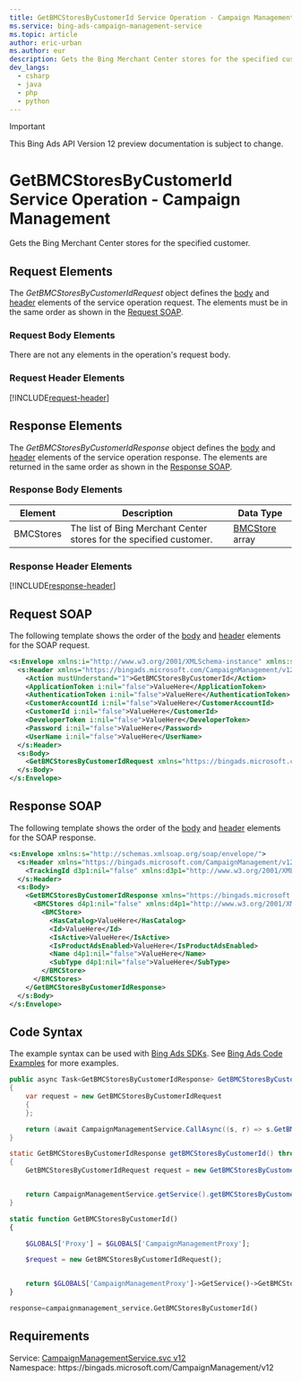 ```yaml
---
title: GetBMCStoresByCustomerId Service Operation - Campaign Management
ms.service: bing-ads-campaign-management-service
ms.topic: article
author: eric-urban
ms.author: eur
description: Gets the Bing Merchant Center stores for the specified customer.
dev_langs: 
  - csharp
  - java
  - php
  - python
---
```

> [!IMPORTANT]
> This Bing Ads API Version 12 preview documentation is subject to change.

# GetBMCStoresByCustomerId Service Operation - Campaign Management
Gets the Bing Merchant Center stores for the specified customer.

## <a name="request"></a>Request Elements
The *GetBMCStoresByCustomerIdRequest* object defines the [body](#request-body) and [header](#request-header) elements of the service operation request. The elements must be in the same order as shown in the [Request SOAP](#request-soap). 

### <a name="request-body"></a>Request Body Elements
There are not any elements in the operation's request body.

### <a name="request-header"></a>Request Header Elements
[!INCLUDE[request-header](./includes/request-header.md)]

## <a name="response"></a>Response Elements
The *GetBMCStoresByCustomerIdResponse* object defines the [body](#response-body) and [header](#response-header) elements of the service operation response. The elements are returned in the same order as shown in the [Response SOAP](#response-soap).

### <a name="response-body"></a>Response Body Elements

|Element|Description|Data Type|
|-----------|---------------|-------------|
|<a name="bmcstores"></a>BMCStores|The list of Bing Merchant Center stores for the specified customer.|[BMCStore](bmcstore.md) array|

### <a name="response-header"></a>Response Header Elements
[!INCLUDE[response-header](./includes/response-header.md)]

## <a name="request-soap"></a>Request SOAP
The following template shows the order of the [body](#request-body) and [header](#request-header) elements for the SOAP request.

```xml
<s:Envelope xmlns:i="http://www.w3.org/2001/XMLSchema-instance" xmlns:s="http://schemas.xmlsoap.org/soap/envelope/">
  <s:Header xmlns="https://bingads.microsoft.com/CampaignManagement/v12">
    <Action mustUnderstand="1">GetBMCStoresByCustomerId</Action>
    <ApplicationToken i:nil="false">ValueHere</ApplicationToken>
    <AuthenticationToken i:nil="false">ValueHere</AuthenticationToken>
    <CustomerAccountId i:nil="false">ValueHere</CustomerAccountId>
    <CustomerId i:nil="false">ValueHere</CustomerId>
    <DeveloperToken i:nil="false">ValueHere</DeveloperToken>
    <Password i:nil="false">ValueHere</Password>
    <UserName i:nil="false">ValueHere</UserName>
  </s:Header>
  <s:Body>
    <GetBMCStoresByCustomerIdRequest xmlns="https://bingads.microsoft.com/CampaignManagement/v12" />
  </s:Body>
</s:Envelope>
```

## <a name="response-soap"></a>Response SOAP
The following template shows the order of the [body](#response-body) and [header](#response-header) elements for the SOAP response.

```xml
<s:Envelope xmlns:s="http://schemas.xmlsoap.org/soap/envelope/">
  <s:Header xmlns="https://bingads.microsoft.com/CampaignManagement/v12">
    <TrackingId d3p1:nil="false" xmlns:d3p1="http://www.w3.org/2001/XMLSchema-instance">ValueHere</TrackingId>
  </s:Header>
  <s:Body>
    <GetBMCStoresByCustomerIdResponse xmlns="https://bingads.microsoft.com/CampaignManagement/v12">
      <BMCStores d4p1:nil="false" xmlns:d4p1="http://www.w3.org/2001/XMLSchema-instance">
        <BMCStore>
          <HasCatalog>ValueHere</HasCatalog>
          <Id>ValueHere</Id>
          <IsActive>ValueHere</IsActive>
          <IsProductAdsEnabled>ValueHere</IsProductAdsEnabled>
          <Name d4p1:nil="false">ValueHere</Name>
          <SubType d4p1:nil="false">ValueHere</SubType>
        </BMCStore>
      </BMCStores>
    </GetBMCStoresByCustomerIdResponse>
  </s:Body>
</s:Envelope>
```

## <a name="example"></a>Code Syntax
The example syntax can be used with [Bing Ads SDKs](../guides/client-libraries.md). See [Bing Ads Code Examples](../guides/code-examples.md) for more examples.
```csharp
public async Task<GetBMCStoresByCustomerIdResponse> GetBMCStoresByCustomerIdAsync()
{
	var request = new GetBMCStoresByCustomerIdRequest
	{
	};

	return (await CampaignManagementService.CallAsync((s, r) => s.GetBMCStoresByCustomerIdAsync(r), request));
}
```
```java
static GetBMCStoresByCustomerIdResponse getBMCStoresByCustomerId() throws RemoteException, Exception
{
	GetBMCStoresByCustomerIdRequest request = new GetBMCStoresByCustomerIdRequest();


	return CampaignManagementService.getService().getBMCStoresByCustomerId(request);
}
```
```php
static function GetBMCStoresByCustomerId()
{

	$GLOBALS['Proxy'] = $GLOBALS['CampaignManagementProxy'];

	$request = new GetBMCStoresByCustomerIdRequest();


	return $GLOBALS['CampaignManagementProxy']->GetService()->GetBMCStoresByCustomerId($request);
}
```
```python
response=campaignmanagement_service.GetBMCStoresByCustomerId()
```

## Requirements
Service: [CampaignManagementService.svc v12](https://campaign.api.bingads.microsoft.com/Api/Advertiser/CampaignManagement/v11/CampaignManagementService.svc)  
Namespace: https\://bingads.microsoft.com/CampaignManagement/v12  

